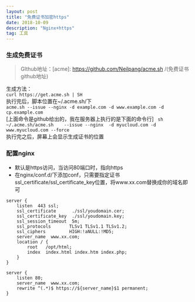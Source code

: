 ```yaml
---
layout: post
title: "免费证书加密https"
date: 2018-10-09
description: "Nginx+https"
tag: 工具
---
```


### 生成免费证书

> GIthub地址：[acme]: https://github.com/Neilpang/acme.sh /(免费证书github地址)
       

生成方法：    
    `curl https://get.acme.sh | SH`   
    执行完后，脚本位置在~/.acme.sh/下    
    `acme.sh --issue --nginx -d example.com -d www.example.com -d cp.example.com`    
    [上面命令是github给出的，我在服务器上执行的是下面的命令行] 
    ` sh  ~/.acme.sh/acme.sh    --issue --nginx  -d myucloud.com -d www.myucloud.com --force`   
    执行完之后，屏幕上会显示生成证书的位置    

### 配置nginx

* 默认是https访问，当访问80端口时，指向https
* 在nginx/conf.d/下添加conf，只需要指定证书ssl_certificate/ssl_certificate_key位置，将www.xx.com替换成你的域名即可

```
server {
    listen  443 ssl;
    ssl_certificate      ./ssl/youdomain.cer;
    ssl_certificate_key  ./ssl/youdomain.key;
    ssl_session_timeout  5m;
    ssl_protocols       TLSv1 TLSv1.1 TLSv1.2;
    ssl_ciphers         HIGH:!aNULL:!MD5;
    server_name  www.xx.com;
    location / {
        root   /opt/html;
        index  index.html index.htm index.php;
    }
}

server {
    listen 80;
    server_name  www.xx.com;
    rewrite ^(.*)$ https://${server_name}$1 permanent;
}
```